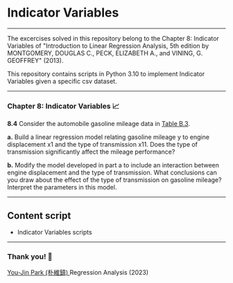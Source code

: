 # Indicator Variables 

---

The excercises solved in this repository belong to the Chapter 8: Indicator Variables of "Introduction to Linear Regression Analysis, 5th edition by MONTGOMERY, DOUGLAS C., PECK, ELIZABETH A., and VINING, G. GEOFFREY" (2013). 

This repository contains scripts in Python 3.10 to implement Indicator Variables given a specific csv dataset.

---

### Chapter 8: Indicator Variables :chart_with_upwards_trend: 

**8.4** Consider the automobile gasoline mileage data in [Table B.3](https://raw.githubusercontent.com/ramirezramiro/linear-reg/main/Multiple%20Linear%20Reg%20(ch.3)/data(ch.3)/table-b3.csv).

**a.** Build a linear regression model relating gasoline mileage y to engine displacement x1 and the type of transmission x11. Does the type of transmission significantly affect the mileage performance?

**b.** Modify the model developed in part a to include an interaction between engine displacement and the type of transmission. What conclusions can you draw about the effect of the type of transmission on gasoline mileage? Interpret the parameters in this model.


---

## Content script

- Indicator Variables scripts


---

### Thank you! :turtle: 

[You-Jin Park (朴維鎮) ](https://orcid.org/0000-0002-1006-5380) Regression Analysis (2023)